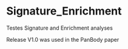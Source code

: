 # Signature_Enrichment
Testes Signature and Enrichment analyses

Release V1.0 was used in the PanBody paper
